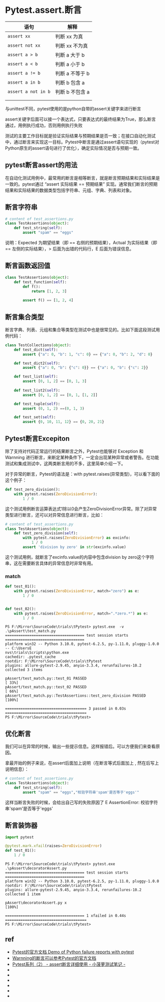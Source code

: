 # Pytest.assert.断言

<!-- ![](../UnitTest.单元测试/UnitTest.断言方法.assert.md) -->

| 语句                | 解释            |
| ------------------- | --------------- |
| `assert xx`         | 判断 xx 为真    |
| `assert not xx`     | 判断 xx 不为真  |
| `assert a > b`      | 判断 a 大于 b   |
| `assert a < b`      | 判断 a 小于 b   |
| `assert a != b`     | 判断 a 不等于 b |
| `assert a in b`     | 判断 b 包含 a   |
| `assert a not in b` | 判断 b 不包含 a |
|                     |                 |
|                     |                 |

与unittest不同，pytest使用的是python自带的assert关键字来进行断言

assert关键字后面可以接一个表达式，只要表达式的最终结果为True，那么断言通过，用例执行成功，否则用例执行失败

测试的主要工作目标就是验证实际结果与预期结果是否一致；在接口自动化测试中，通过断言来实现这一目标。Pytest中断言是通过assert语句实现的（pytest对Python原生的assert语句进行了优化），确定实际情况是否与预期一致。


## pytest断言assert的用法

在自动化测试用例中，最常用的断言是相等断言，就是断言预期结果和实际结果是一致的。pytest通过 “assert 实际结果 == 预期结果” 实现。通常我们断言的预期结果和实际结果的数据类型包括字符串、元组、字典、列表和对象。


## 断言字符串
```py
# content of test_assertions.py
class TestAssertions(object):
    def test_string(self):
        assert "spam" == "eggs"
```

说明：Expected 为期望结果（即 == 右侧的预期结果），Actual 为实际结果（即 == 左侧的实际结果），> 后面为出错的代码行，E 后面为错误信息。



## 断言函数返回值
```py
class TestAssertions(object):
    def test_function(self):
        def f():
            return [1, 2, 3]
        
        assert f() == [1, 2, 4]
```





## 断言集合类型

断言字典、列表、元组和集合等类型在测试中也是很常见的。比如下面这段测试用例代码：
```py
class TestCollections(object):
    def test_dict(self):
        assert {"a": 0, "b": 1, "c": 0} == {"a": 0, "b": 2, "d": 0}

    def test_dict2(self):
        assert {"a": 0, "b": {"c": 0}} == {"a": 0, "b": {"c": 2}}

    def test_list(self):
        assert [0, 1, 2] == [0, 1, 3]
        
    def test_list2(self):
        assert [0, 1, 2] == [0, 1, [1, 2]]

    def test_tuple(self):
        assert (0, 1, 2) ==(0, 1, 3)

    def test_set(self):
        assert {0, 10, 11, 12} == {0, 20, 21}
```





## Pytest断言Excepiton

除了支持对代码正常运行的结果断言之外，Pytest也能够对 Exception 和 Warnning 进行断言，来断定某种条件下，一定会出现某种异常或者警告。在功能测试和集成测试中，这两类断言用的不多，这里简单介绍一下。

对于异常的断言，Pytest的语法是：with pytest.raises(异常类型)，可以看下面的这个例子：
```py
def test_zero_division():
    with pytest.raises(ZeroDivisionError):
        1 / 0
```

这个测试用例断言运算表达式1除以0会产生ZeroDivisionError异常。除了对异常类型进行断言，还可以对异常信息进行断言，比如：
```py
# content of test_assertions.py
class TestAssertions(object):
    def test_zero_division(self):
        with pytest.raises(ZeroDivisionError) as excinfo:
            1 / 0
        assert 'division by zero' in str(excinfo.value)
```

这个测试用例，就断言了excinfo.value的内容中包含division by zero这个字符串，这在需要断言具体的异常信息时非常有用。


### match
```py
def test_01():
    with pytest.raises(ZeroDivisionError, match="zero") as e:
        1 / 0


def test_02():
    with pytest.raises(ZeroDivisionError, match=".*zero.*") as e:
        1 / 0
```

```
PS F:\Mirror\SourceCode\trials\tPytest> pytest.exe  -v  .\pAssert\test_match.py
==================================== test session starts ====================================
platform win32 -- Python 3.10.0, pytest-6.2.5, py-1.11.0, pluggy-1.0.0 -- C:\UsersE
nvs\trials\Scripts\python.exe
cachedir: .pytest_cache
rootdir: F:\Mirror\SourceCode\trials\tPytest
plugins: allure-pytest-2.9.45, anyio-3.3.4, rerunfailures-10.2
collected 3 items                                                                            

pAssert/test_match.py::test_01 PASSED                                                  [ 33%]
pAssert/test_match.py::test_02 PASSED                                                  [ 66%]
pAssert/test_match.py::TestAssertions::test_zero_division PASSED                       [100%]

===================================== 3 passed in 0.03s =====================================
PS F:\Mirror\SourceCode\trials\tPytest>
```








## 优化断言

我们可以在异常的时候，输出一些提示信息。这样报错后。可以方便我们来查看原因。

拿最开始的例子来说，在assert后面加上说明（在断言等式后面加上 , 然在后写上说明信息）：
```py
# content of test_assertions.py
class TestAssertions(object):
    def test_string(self):
        assert "spam" == "eggs","校验字符串'spam'是否等于'eggs'"
```

这样当断言失败的时候，会给出自己写的失败原因了 E  AssertionError: 校验字符串'spam'是否等于'eggs'









## 断言装饰器

```py
import pytest

@pytest.mark.xfail(raises=ZeroDivisionError)
def test_01():
    1 / 0
```

```
PS F:\Mirror\SourceCode\trials\tPytest> pytest.exe .\pAssert\decoratorAssert.py
==================================== test session starts ====================================
platform win32 -- Python 3.10.0, pytest-6.2.5, py-1.11.0, pluggy-1.0.0
rootdir: F:\Mirror\SourceCode\trials\tPytest
plugins: allure-pytest-2.9.45, anyio-3.3.4, rerunfailures-10.2
collected 1 item                                                                             

pAssert\decoratorAssert.py x                                                           [100%]

==================================== 1 xfailed in 0.44s =====================================
PS F:\Mirror\SourceCode\trials\tPytest>
```








## ref

* [Pytest的官方文档 Demo of Python failure reports with pytest](https://docs.pytest.org/en/latest/example/reportingdemo.html)
* [Warnning的断言可以参考Pytest的官方文档](https://docs.pytest.org/en/latest/assert.html#assertions-about-expected-exceptions)
* [Pytest系列（2） - assert断言详细使用 - 小菠萝测试笔记 -  ](https://www.cnblogs.com/poloyy/p/12641778.html)
* []()
* []()
* []()
* []()
* []()
* []()

